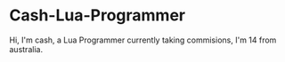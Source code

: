 # Cash-Lua-Programmer
Hi, I'm cash, a Lua Programmer currently taking commisions, I'm 14 from australia.
